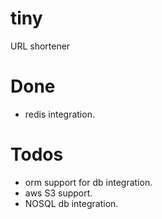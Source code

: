 # tiny
URL shortener

# Done
- redis integration.

# Todos
- orm support for db integration.
- aws S3 support.
- NOSQL db integration.